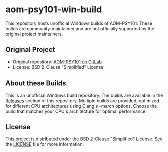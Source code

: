 # aom-psy101-win-build

This repository hosts unofficial Windows builds of AOM-PSY101. These builds are community-maintained and are not officially supported by the original project maintainers.

## Original Project
- Original repository: [AOM-PSY101 on GitLab](https://gitlab.com/damian101/aom-psy101)
- License: BSD 2-Clause "Simplified" License

## About these Builds
This is an unofficial Windows build repository. The builds are available in the [Releases](https://github.com/Uranite/aom-psy101-win-build/releases) section of this repository. Multiple builds are provided, optimized for different CPU architectures using Clang's -march options.
Choose the build that matches your CPU's architecture for optimal performance.

## License
This project is distributed under the BSD 2-Clause "Simplified" License. See the [LICENSE](https://github.com/Uranite/aom-psy101-win-build/blob/master/LICENSE) file for more information.
